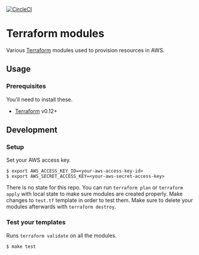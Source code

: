 [![CircleCI](https://circleci.com/gh/openoakland/terraform-modules.svg?style=svg)](https://circleci.com/gh/openoakland/terraform-modules)

# Terraform modules

Various [Terraform](https://www.terraform.io/) modules used to provision resources in AWS.

## Usage

### Prerequisites

You'll need to install these.

- [Terraform](https://www.terraform.io/downloads.html) v0.12+


## Development

### Setup

Set your AWS access key.

    $ export AWS_ACCESS_KEY_ID=<your-aws-access-key-id>
    $ export AWS_SECRET_ACCESS_KEY=<your-aws-secret-access-key>

There is no state for this repo. You can run `terraform plan` or `terraform
apply` with local state to make sure modules are created properly. Make changes
to `test.tf` template in order to test them. Make sure to delete your modules
afterwards with `terraform destroy`.


### Test your templates

Runs `terraform validate` on all the modules.

    $ make test
